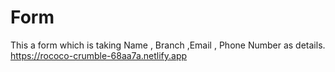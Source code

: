 # Form
This a form which is taking Name , Branch ,Email , Phone Number as details.
https://rococo-crumble-68aa7a.netlify.app

